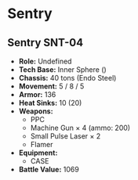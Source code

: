 # Sentry
## Sentry SNT-04
- **Role:** Undefined
- **Tech Base:** Inner Sphere ()
- **Chassis:** 40 tons (Endo Steel)
- **Movement:** 5 / 8 / 5
- **Armor:** 136
- **Heat Sinks:** 10 (20)
- **Weapons:**
  - PPC
  - Machine Gun × 4 (ammo: 200)
  - Small Pulse Laser × 2
  - Flamer
- **Equipment:**
  - CASE
- **Battle Value:** 1069

